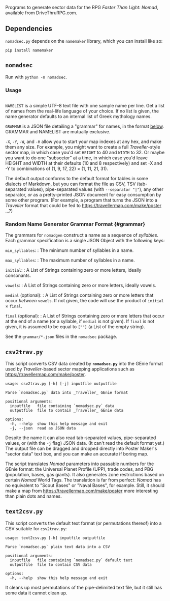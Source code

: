 Programs to generate sector data for the RPG _Faster Than Light: Nomad_,
available from DriveThruRPG.com.

## Dependencies

`nomadsec.py` depends on the `namemaker` library, which you can install like
so:

```
pip install namemaker
```


## `nomadsec`

Run with `python -m nomadsec`.

### Usage

```
```

`NAMELIST` is a simple UTF-8 text file with one sample name per line.
Get a list of names from the real-life language of your choice.
If no list is given,
the name generator defaults to an internal list of Greek mythology names.

`GRAMMAR` is a JSON file detailing a "grammar" for names, in the format
[below](#grammar).  GRAMMAR and NAMELIST are mutually exclusive.

`-X`, `-Y`, `-W`, and `-H` allow you to start your map indexes at any hex,
and make them any size.  For example, you might want to create a full
*Traveller*-style sector map, in which case you'd set `HEIGHT` to 40 and 
`WIDTH` to 32.  Or maybe you want to do one "subsector" at a time, in which
case you'd leave HEIGHT and WIDTH at their defaults (10 and 8 respectively)
and set -X and -Y to combinations of (1, 9, 17, 22) &times; (1, 11, 21, 31).

The default output conforms to the default format for tables in some dialects
of Markdown, but you can format the file as CSV, TSV (tab-separated values),
pipe-separated values (with `--separator "|"`), any other separator,
*or* as a pretty-printed JSON document for easy consumption by some other
program.  (For example, a program that turns the JSON into a *Traveller*
format that could be fed to <https://travellermap.com/make/poster> ...?)


### Random Name Generator Grammar Format {#grammar}

The grammars for `nomadgen` construct a name as a sequence of *syllables*.
Each grammar specification is a single JSON Object with the following keys:

`min_syllables`:
: The minimum number of syllables in a name.

`max_syllables`:
: The maximum number of syllables in a name.

`initial`:
: A List of Strings containing zero or more letters, ideally consonants.

`vowels`:
: A List of Strings containing zero or more letters, ideally vowels.

`medial` (optional):
: A List of Strings containing zero or more letters that occur *between*
  `vowels`.  If not given, the code will use the product of
  `initial` &times; `final`.

`final` (optional):
: A List of Strings containing zero or more letters that occur at the end
  of a name (or a syllable, if `medial` is not given). If `final` is not
  given, it is assumed to be equal to `[""]` (a List of the empty string).

See the `grammar/*.json` files in the `nomadsec` package.


## `csv2trav.py`

This script converts CSV data created by **`nomadsec.py`** into the
GEnie format used by _Traveller_-based sector mapping applications such as
<https://travellermap.com/make/poster>.

```
usage: csv2trav.py [-h] [-j] inputfile outputfile

Parse `nomadsec.py` data into _Traveller_ GEnie format

positional arguments:
  inputfile   file containing `nomadsec.py` data
  outputfile  file to contain _Traveller_ GEnie data

options:
  -h, --help  show this help message and exit
  -j, --json  read as JSON data
```

Despite the name it can also read tab-separated values, pipe-separated values,
or (with the `-j` flag) JSON data.  (It can't read the default format yet.)
The output file can be dragged and dropped directly into Poster Maker's
"sector data" text box, and you can make an accurate if boring map.

The script translates _Nomad_ parameters into passable numbers for the GEnie
format: the Universal Planet Profile (UPP), trade codes, and PBG (population,
bases, gas giants).  It also generates zone restrictions based on certain
_Nomad_ World Tags.  The translation is far from perfect: _Nomad_ has no
equivalent to "Scout Bases" or "Naval Bases", for example.  Still, it should
make a map from <https://travellermap.com/make/poster> more interesting than
plain dots and names.


## `text2csv.py`

This script converts the default text format (or permutations thereof) into
a CSV suitable for `csv2trav.py`:

```
usage: text2csv.py [-h] inputfile outputfile

Parse `nomadsec.py` plain text data into a CSV

positional arguments:
  inputfile   file containing `nomadsec.py` default text
  outputfile  file to contain CSV data

options:
  -h, --help  show this help message and exit
```

It cleans up most permutations of the pipe-delimited text file, but it still
has some data it cannot clean up.

